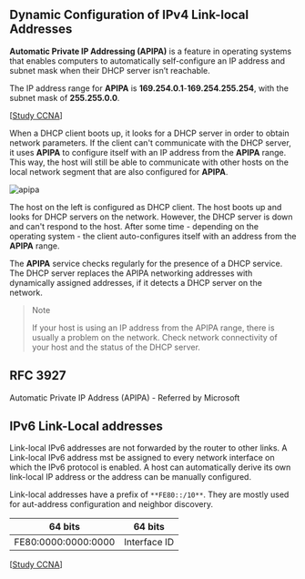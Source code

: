## Dynamic Configuration of IPv4 Link-local Addresses

**Automatic Private IP Addressing (APIPA)** is a feature in operating systems that enables computers to automatically self-configure an IP address and subnet mask when their DHCP server isn’t reachable.

The IP address range for **APIPA** is **169.254.0.1**-**169.254.255.254**, with the subnet mask of **255.255.0.0**.

[[Study CCNA](https://study-ccna.com/apipa-automatic-private-ip-addressing/)]

When a DHCP client boots up, it looks for a DHCP server in order to obtain network parameters.
If the client can't communicate with the DHCP server, it uses **APIPA** to configure itself with an IP address from the **APIPA** range.
This way, the host will still be able to communicate with other hosts on the local network segment that are also configured for **APIPA**.

<img src="https://www.dropbox.com/s/na2i5kdkskj2suw/apipa.jpg?dl=1" alt="apipa" class="inline" />

The host on the left is configured as DHCP client.
The host boots up and looks for DHCP servers on the network.
However, the DHCP server is down and can't respond to the host.
After some time - depending on the operating system - the client auto-configures itself with an address from the **APIPA** range.

The **APIPA** service checks regularly for the presence of a DHCP service.
The DHCP server replaces the APIPA networking addresses with dynamically assigned addresses, if it detects a DHCP server on the network.

> Note
>
> If your host is using an IP address from the APIPA range, there is usually a problem on the network.
> Check network connectivity of your host and the status of the DHCP server.

## RFC 3927

Automatic Private IP Address (APIPA) - Referred by Microsoft

## IPv6 Link-Local addresses

Link-local IPv6 addresses are not forwarded by the router to other links.
A Link-local IPv6 address mst be assigned to every network interface on which the IPv6 protocol is enabled.
A host can automatically derive its own link-local IP address or the address can be manually configured.

Link-local addresses have a prefix of `**FE80::/10**`.
They are mostly used for aut-address configuration and neighbor discovery.

|       64 bits       |   64 bits    |
| :-----------------: | :----------: |
| FE80:0000:0000:0000 | Interface ID |

[[Study CCNA](https://study-ccna.com/ipv6-link-local-addresses/)]
